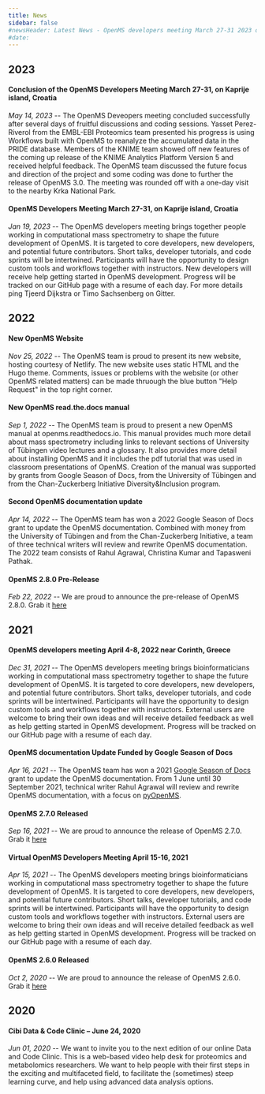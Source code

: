 ```yaml
---
title: News
sidebar: false
#newsHeader: Latest News - OpenMS developers meeting March 27-31 2023 on Kaprije island, Croatia
#date:
---
```


## 2023
#### Conclusion of the OpenMS Developers Meeting March 27-31, on Kaprije island, Croatia
_May 14, 2023_ -- The OpenMS Deveopers meeting concluded successfully after several days of fruitful discussions and coding sessions. Yasset Perez-Riverol from the EMBL-EBI Proteomics team presented his progress is using Workflows built with OpenMS to reanalyze the accumulated data in the PRIDE database. Members of the KNIME team showed off new features of the coming up release of the KNIME Analytics Platform Version 5 and received helpful feedback. The OpenMS team discussed the future focus and direction of the project and some coding was done to further the release of OpenMS 3.0. The meeting was rounded off with a one-day visit to the nearby Krka National Park.

#### OpenMS Developers Meeting March 27-31, on Kaprije island, Croatia
_Jan 19, 2023_ -- The OpenMS developers meeting brings together people working in computational mass spectrometry to shape the future development of OpenMS. It is targeted to core developers, new developers, and potential future contributors. Short talks, developer tutorials, and code sprints will be intertwined. Participants will have the opportunity to design custom tools and workflows together with instructors. New developers will receive help getting started in OpenMS development. Progress will be tracked on our GitHub page with a resume of each day. For more details ping Tjeerd Dijkstra or Timo Sachsenberg on Gitter.

## 2022
#### New OpenMS Website
_Nov 25, 2022_ -- The OpenMS team is proud to present its new website, hosting courtesy of Netlify. The new website uses static HTML and the Hugo theme. Comments, issues or problems with the website (or other OpenMS related matters) can be made thruough the blue button "Help Request" in the top right corner.

#### New OpenMS read.the.docs manual
_Sep 1, 2022_ -- The OpenMS team is proud to present a new OpenMS manual at openms.readthedocs.io. This manual provides much more detail about mass spectrometry including links to relevant sections of University of Tübingen video lectures and a glossary. It also provides more detail about installing OpenMS and it includes the pdf tutorial that was used in classroom presentations of OpenMS. Creation of the manual was supported by grants from Google Season of Docs, from the University of Tübingen and from the Chan-Zuckerberg Initiative Diversity&Inclusion program.

#### Second OpenMS documentation update
_Apr 14, 2022_ -- The OpenMS team has won a 2022 Google Season of Docs grant to update the OpenMS documentation. Combined with money from the University of Tübingen and from the Chan-Zuckerberg Initiative, a team of three technical writers will review and rewrite OpenMS documentation. The 2022 team consists of Rahul Agrawal, Christina Kumar and Tapasweni Pathak.

#### OpenMS 2.8.0 Pre-Release
_Feb 22, 2022_ -- We are proud to announce the pre-release of OpenMS 2.8.0. Grab it [here](https://abibuilder.cs.uni-tuebingen.de/archive/openms/OpenMSInstaller/release/2.8.0)

## 2021
#### OpenMS developers meeting April 4-8, 2022 near Corinth, Greece
_Dec 31, 2021_ -- The OpenMS developers meeting brings bioinformaticians working in computational mass spectrometry together to shape the future development of OpenMS. It is targeted to core developers, new developers, and potential future contributors. Short talks, developer tutorials, and code sprints will be intertwined. Participants will have the opportunity to design custom tools and workflows together with instructors. External users are welcome to bring their own ideas and will receive detailed feedback as well as help getting started in OpenMS development. Progress will be tracked on our GitHub page with a resume of each day.

#### OpenMS documentation Update Funded by Google Season of Docs
_Apr 16, 2021_ -- The OpenMS team has won a 2021 [Google Season of Docs](https://developers.google.com/season-of-docs/docs/participants) grant to update the OpenMS documentation. From 1 June until 30 September 2021, technical writer Rahul Agrawal will review and rewrite OpenMS documentation, with a focus on [pyOpenMS](https://pyopenms.readthedocs.io/en/latest/).

#### OpenMS 2.7.0 Released
_Sep 16, 2021_ -- We are proud to announce the release of OpenMS 2.7.0. Grab it [here](https://abibuilder.cs.uni-tuebingen.de/archive/openms/OpenMSInstaller/release/2.7.0)

#### Virtual OpenMS Developers Meeting April 15-16, 2021
_Apr 15, 2021_ -- The OpenMS developers meeting brings bioinformaticians working in computational mass spectrometry together to shape the future development of OpenMS. It is targeted to core developers, new developers, and potential future contributors. Short talks, developer tutorials, and code sprints will be intertwined. Participants will have the opportunity to design custom tools and workflows together with instructors. External users are welcome to bring their own ideas and will receive detailed feedback as well as help getting started in OpenMS development. Progress will be tracked on our GitHub page with a resume of each day.

#### OpenMS 2.6.0 Released
_Oct 2, 2020_ -- We are proud to announce the release of OpenMS 2.6.0. Grab it [here](https://abibuilder.cs.uni-tuebingen.de/archive/openms/OpenMSInstaller/release/2.6.0)

## 2020

#### Cibi Data & Code Clinic – June 24, 2020
_Jun 01, 2020_ -- We want to invite you to the next edition of our online Data and Code Clinic. This is a web-based video help desk for proteomics and metabolomics researchers. We want to help people with their first steps in the exciting and multifaceted field, to facilitate the (sometimes) steep learning curve, and help using advanced data analysis options.

